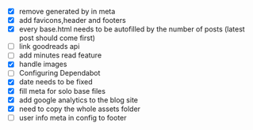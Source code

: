 - [x] remove generated by in meta
- [x] add favicons,header and footers 
- [x] every base.html needs to be autofilled by the number of posts (latest post should come first)
- [ ] link goodreads api
- [ ] add minutes read feature
- [x] handle images
- [ ] Configuring Dependabot
- [x] date needs to be fixed
- [x] fill meta for solo base files
- [x] add google analytics to the blog site
- [x] need to copy the whole assets folder
- [ ] user info meta in config to footer
